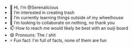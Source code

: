 - 👋 Hi, I’m @Serenalicious
- 👀 I’m interested in creating trash
- 🌱 I’m currently learning things outside of my wheelhouse
- 💞️ I’m looking to collaborate on nothing, no thank you
- 📫 How to reach me would likely be best with an ouiji board
- 😄 Pronouns: The / shit
- ⚡ Fun fact: I'm full of facts, none of them are fun

<!---
Serenalicious/Serenalicious is a ✨ special ✨ repository because its `README.md` (this file) appears on your GitHub profile.
You can click the Preview link to take a look at your changes.
--->
